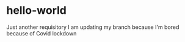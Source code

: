 # hello-world
Just another requisitory
I am updating my branch because I'm bored because of Covid lockdown
